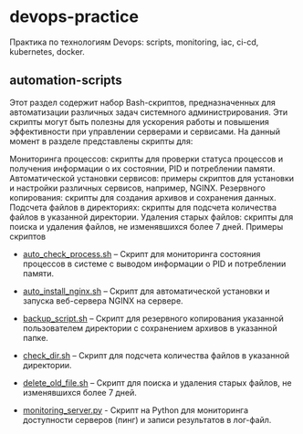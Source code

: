# devops-practice
Практика по технологиям Devops: scripts, monitoring, iac, ci-cd, kubernetes, docker.

## automation-scripts
Этот раздел содержит набор Bash-скриптов, предназначенных для автоматизации различных задач системного администрирования. Эти скрипты могут быть полезны для ускорения работы и повышения эффективности при управлении серверами и сервисами. На данный момент в разделе представлены скрипты для:

Мониторинга процессов: скрипты для проверки статуса процессов и получения информации о их состоянии, PID и потреблении памяти.
Автоматической установки сервисов: примеры скриптов для установки и настройки различных сервисов, например, NGINX.
Резервного копирования: скрипты для создания архивов и сохранения данных.
Подсчета файлов в директориях: скрипты для подсчета количества файлов в указанной директории.
Удаления старых файлов: скрипты для поиска и удаления файлов, не изменявшихся более 7 дней.
Примеры скриптов

- [auto_check_process.sh](automation-scripts/auto_check_procces.sh) – Скрипт для мониторинга состояния процессов в системе с выводом информации о PID и потреблении памяти.

- [auto_install_nginx.sh](./automation-scripts/auto_install_nginx.sh) – Скрипт для автоматической установки и запуска веб-сервера NGINX на сервере.

- [backup_script.sh](./automation-scripts/backup_script.sh) – Скрипт для резервного копирования указанной пользователем директории с сохранением архивов в указанной папке.

- [check_dir.sh](./automation-scripts/check_dir.sh) – Скрипт для подсчета количества файлов в указанной директории.

- [delete_old_file.sh](./automation-scripts/delete_old_file.sh) – Скрипт для поиска и удаления старых файлов, не изменявшихся более 7 дней.
  
- [monitoring_server.py](./automation-scripts/monitoring_server.py) - Скрипт на Python для мониторинга доступности серверов (пинг) и записи результатов в лог-файл.
